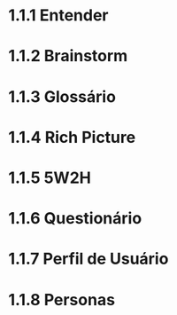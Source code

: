 # 1.1.1 Entender

# 1.1.2 Brainstorm
# 1.1.3 Glossário
# 1.1.4 Rich Picture
# 1.1.5 5W2H
# 1.1.6 Questionário
# 1.1.7 Perfil de Usuário
# 1.1.8 Personas
